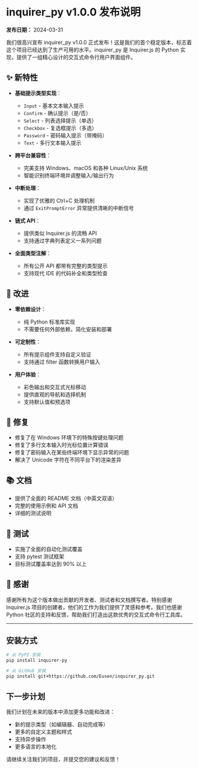 # inquirer_py v1.0.0 发布说明

**发布日期：** 2024-03-31

我们很高兴宣布 inquirer_py v1.0.0 正式发布！这是我们的首个稳定版本，标志着这个项目已经达到了生产可用的水平。inquirer_py 是 Inquirer.js 的 Python 实现，提供了一组精心设计的交互式命令行用户界面组件。

## ✨ 新特性

- **基础提示类型实现**：
  - `Input` - 基本文本输入提示
  - `Confirm` - 确认提示（是/否）
  - `Select` - 列表选择提示（单选）
  - `Checkbox` - 复选框提示（多选）
  - `Password` - 密码输入提示（带掩码）
  - `Text` - 多行文本输入提示

- **跨平台兼容性**：
  - 完美支持 Windows、macOS 和各种 Linux/Unix 系统
  - 智能识别终端环境并调整输入/输出行为

- **中断处理**：
  - 实现了优雅的 Ctrl+C 处理机制
  - 通过 `ExitPromptError` 异常提供清晰的中断信号

- **链式 API**：
  - 提供类似 Inquirer.js 的流畅 API
  - 支持通过字典列表定义一系列问题

- **全面类型注解**：
  - 所有公开 API 都带有完整的类型提示
  - 支持现代 IDE 的代码补全和类型检查

## 🔧 改进

- **零依赖设计**：
  - 纯 Python 标准库实现
  - 不需要任何外部依赖，简化安装和部署

- **可定制性**：
  - 所有提示组件支持自定义验证
  - 支持通过 filter 函数转换用户输入

- **用户体验**：
  - 彩色输出和交互式光标移动
  - 提供直观的导航和选择机制
  - 支持默认值和预选项

## 🐛 修复

- 修复了在 Windows 环境下的特殊按键处理问题
- 修复了多行文本输入时光标位置计算错误
- 修复了密码输入在某些终端环境下显示异常的问题
- 解决了 Unicode 字符在不同平台下的渲染差异

## 📚 文档

- 提供了全面的 README 文档（中英文双语）
- 完整的使用示例和 API 文档
- 详细的测试说明

## 🧪 测试

- 实施了全面的自动化测试覆盖
- 支持 pytest 测试框架
- 目标测试覆盖率达到 90% 以上

## 💖 感谢

感谢所有为这个版本做出贡献的开发者、测试者和文档撰写者。特别感谢 Inquirer.js 项目的创建者，他们的工作为我们提供了灵感和参考。我们也感谢 Python 社区的支持和反馈，帮助我们打造出这款优秀的交互式命令行工具库。

---

## 安装方式

```bash
# 从 PyPI 安装
pip install inquirer-py

# 从 GitHub 安装
pip install git+https://github.com/Eusen/inquirer_py.git
```

## 下一步计划

我们计划在未来的版本中添加更多功能和改进：

- 新的提示类型（如编辑器、自动完成等）
- 更多的自定义主题和样式
- 支持异步操作
- 更多语言的本地化

请继续关注我们的项目，并提交您的建议和反馈！ 